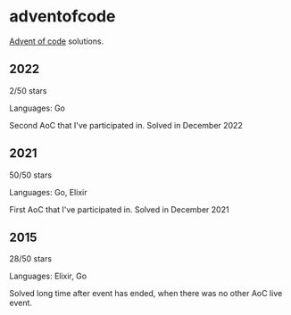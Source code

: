 # adventofcode

[Advent of code](https://adventofcode.com/) solutions.

## 2022

2/50 stars

Languages: Go

Second AoC that I've participated in. Solved in December 2022

## 2021

50/50 stars

Languages: Go, Elixir

First AoC that I've participated in. Solved in December 2021

## 2015

28/50 stars

Languages: Elixir, Go

Solved long time after event has ended, when there was no other AoC live event.
